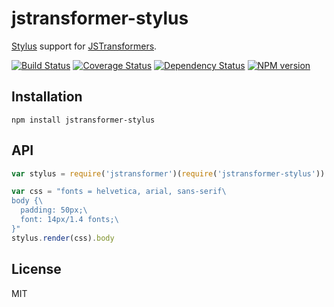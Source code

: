 # jstransformer-stylus

[Stylus](https://learnboost.github.io/stylus/) support for [JSTransformers](http://github.com/jstransformers/jstransformer-stylus).

[![Build Status](https://img.shields.io/travis/jstransformers/jstransformer-stylus/master.svg)](https://travis-ci.org/jstransformers/jstransformer-stylus)
[![Coverage Status](https://img.shields.io/codecov/c/github/jstransformers/jstransformer-stylus/master.svg)](https://codecov.io/gh/jstransformers/jstransformer-stylus)
[![Dependency Status](https://img.shields.io/david/jstransformers/jstransformer-stylus/master.svg)](http://david-dm.org/jstransformers/jstransformer-stylus)
[![NPM version](https://img.shields.io/npm/v/jstransformer-stylus.svg)](https://www.npmjs.org/package/jstransformer-stylus)

## Installation

    npm install jstransformer-stylus

## API

```js
var stylus = require('jstransformer')(require('jstransformer-stylus'))

var css = "fonts = helvetica, arial, sans-serif\
body {\
  padding: 50px;\
  font: 14px/1.4 fonts;\
}"
stylus.render(css).body
```

## License

MIT
